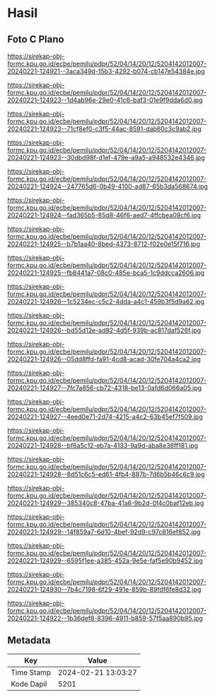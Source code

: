 # Hasil

## Foto C Plano

https://sirekap-obj-formc.kpu.go.id/ecbe/pemilu/pdpr/52/04/14/20/12/5204142012007-20240221-124921--3aca349d-15b3-4292-b074-cb147e54384e.jpg

https://sirekap-obj-formc.kpu.go.id/ecbe/pemilu/pdpr/52/04/14/20/12/5204142012007-20240221-124923--1d4ab96e-29e0-41c6-baf3-01e9f9dda6d0.jpg

https://sirekap-obj-formc.kpu.go.id/ecbe/pemilu/pdpr/52/04/14/20/12/5204142012007-20240221-124923--71cf8ef0-c3f5-44ac-8591-dab60c3c9ab2.jpg

https://sirekap-obj-formc.kpu.go.id/ecbe/pemilu/pdpr/52/04/14/20/12/5204142012007-20240221-124923--30dbd98f-d1ef-479e-a9a5-a948532e4346.jpg

https://sirekap-obj-formc.kpu.go.id/ecbe/pemilu/pdpr/52/04/14/20/12/5204142012007-20240221-124924--247765d6-0b49-4100-ad87-65b3da568674.jpg

https://sirekap-obj-formc.kpu.go.id/ecbe/pemilu/pdpr/52/04/14/20/12/5204142012007-20240221-124924--fad365b5-85d8-46f6-aed7-4ffcbea09cf6.jpg

https://sirekap-obj-formc.kpu.go.id/ecbe/pemilu/pdpr/52/04/14/20/12/5204142012007-20240221-124925--b7b1aa40-8bed-4373-8712-f02e0e15f716.jpg

https://sirekap-obj-formc.kpu.go.id/ecbe/pemilu/pdpr/52/04/14/20/12/5204142012007-20240221-124925--fb8441a7-08c0-485e-bca5-1c9ddcca2606.jpg

https://sirekap-obj-formc.kpu.go.id/ecbe/pemilu/pdpr/52/04/14/20/12/5204142012007-20240221-124926--1c5234ec-c5c2-4dda-a4c1-459b3f5d9a62.jpg

https://sirekap-obj-formc.kpu.go.id/ecbe/pemilu/pdpr/52/04/14/20/12/5204142012007-20240221-124926--bd55d12e-ad82-4d5f-939b-ac817daf526f.jpg

https://sirekap-obj-formc.kpu.go.id/ecbe/pemilu/pdpr/52/04/14/20/12/5204142012007-20240221-124926--05dd8ffd-fa91-4cd8-acad-30fe704a4ca2.jpg

https://sirekap-obj-formc.kpu.go.id/ecbe/pemilu/pdpr/52/04/14/20/12/5204142012007-20240221-124927--7fc7a856-cb72-4318-be13-0afd6d066a05.jpg

https://sirekap-obj-formc.kpu.go.id/ecbe/pemilu/pdpr/52/04/14/20/12/5204142012007-20240221-124927--4eed0e71-2d74-4215-a4c2-63b45ef7f509.jpg

https://sirekap-obj-formc.kpu.go.id/ecbe/pemilu/pdpr/52/04/14/20/12/5204142012007-20240221-124928--bf6a5c12-eb7a-4133-9a9d-aba8e36ff181.jpg

https://sirekap-obj-formc.kpu.go.id/ecbe/pemilu/pdpr/52/04/14/20/12/5204142012007-20240221-124928--8d51c6c5-ed61-4fb4-887b-7d6b5b46c6c9.jpg

https://sirekap-obj-formc.kpu.go.id/ecbe/pemilu/pdpr/52/04/14/20/12/5204142012007-20240221-124929--385340c8-47ba-41a6-9b2d-0f4c0baf12eb.jpg

https://sirekap-obj-formc.kpu.go.id/ecbe/pemilu/pdpr/52/04/14/20/12/5204142012007-20240221-124929--14f859a7-6d10-4bef-92d9-c97c816ef852.jpg

https://sirekap-obj-formc.kpu.go.id/ecbe/pemilu/pdpr/52/04/14/20/12/5204142012007-20240221-124929--6595f1ee-a385-452a-9e5e-faf5e90b9452.jpg

https://sirekap-obj-formc.kpu.go.id/ecbe/pemilu/pdpr/52/04/14/20/12/5204142012007-20240221-124930--7b4c7198-6f29-491e-859b-89fdf6fe8d32.jpg

https://sirekap-obj-formc.kpu.go.id/ecbe/pemilu/pdpr/52/04/14/20/12/5204142012007-20240221-124922--1b36def8-8396-4911-b859-57f5aa890b95.jpg


## Metadata

| Key        | Value               |
| ---------- | ------------------- |
| Time Stamp | 2024-02-21 13:03:27 |
| Kode Dapil | 5201                |



